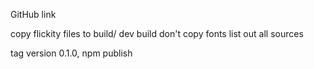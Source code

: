 <!-- AWS account -->
<!-- flickity.metafizzy.co subdomain -->
<!-- hover.com account -->
<!-- re-direct flickityjs.com -->
<!-- Texta font -->
<!-- font-sizes in em -->
<!-- mobile hero gallery -->
GitHub link
<!-- copy assets to build/ -->
copy flickity files to build/
dev build
  don't copy fonts
  list out all sources
<!-- figure out s3cmd -->
tag version 0.1.0, npm publish
